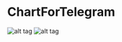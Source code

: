 # ChartForTelegram

![alt tag](https://github.com/yasharpm/ChartForTelegram/raw/master/Charts.gif)
![alt tag](https://github.com/yasharpm/ChartForTelegram/raw/master/app.gif)
